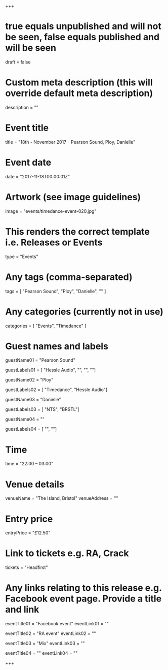 +++

# true equals unpublished and will not be seen, false equals published and will be seen
draft = false

# Custom meta description (this will override default meta description)
description = ""

# Event title
title = "18th - November 2017 - Pearson Sound, Ploy, Danielle"

# Event date
date = "2017-11-18T00:00:01Z"

# Artwork (see image guidelines)
image = "events/timedance-event-020.jpg"

# This renders the correct template i.e. Releases or Events
type = "Events"

# Any tags (comma-separated)
tags = [ 
	"Pearson Sound",
	"Ploy",
	"Danielle",
	""
]

# Any categories (currently not in use)
categories = [
  "Events",
  "Timedance"
]

# Guest names and labels
guestName01 = "Pearson Sound"

guestLabels01 = [
	"Hessle Audio",
	"",
	"",
	""]

guestName02 = "Ploy"

guestLabels02 = [
	"Timedance",
	"Hessle Audio"]

guestName03 = "Danielle"

guestLabels03 = [
	"NTS",
	"BRSTL"]

guestName04 = ""

guestLabels04 = [
	"",
	""]

# Time
time = "22:00 – 03:00"

# Venue details
venueName = "The Island, Bristol"
venueAddress = ""

# Entry price
entryPrice = "£12.50"

# Link to tickets e.g. RA, Crack 
tickets = "Headfirst"

# Any links relating to this release e.g. Facebook event page. Provide a title and link
eventTitle01 = "Facebook event"
eventLink01 = ""

eventTitle02 = "RA event"
eventLink02 = ""

eventTitle03 = "Mix"
eventLink03 = ""

eventTitle04 = ""
eventLink04 = ""


+++
